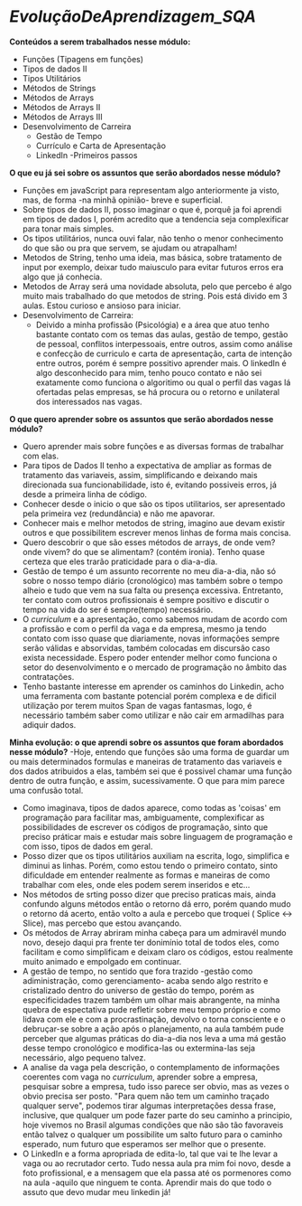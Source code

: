 # _EvoluçãoDeAprendizagem_SQA_
**Conteúdos a serem trabalhados nesse módulo:**
- Funções (Tipagens em funções)
- Tipos de dados II
- Tipos Utilitários
- Métodos de Strings
- Métodos de Arrays
- Métodos de Arrays II
- Métodos de Arrays III
- Desenvolvimento de Carreira
  - Gestão de Tempo
  - Currículo e Carta de Apresentação
  - LinkedIn -Primeiros passos

**O que eu já sei sobre os assuntos que serão abordados nesse módulo?**
- Funções em javaScript para representam algo anteriormente ja visto, mas, de forma -na minhã opinião- breve e superficial.
- Sobre tipos de dados II, posso imaginar o que é, porquê ja foi aprendi em tipos de dados I, porém acredito que a tendencia seja complexificar para tonar mais simples.
- Os tipos utilitários, nunca ouvi falar, não tenho o menor conhecimento do que são ou pra que servem, se ajudam ou atrapalham!
- Metodos de String, tenho uma ideia, mas básica, sobre tratamento de input por exemplo, deixar tudo maiusculo para evitar futuros erros era algo que já conhecia.
- Metodos de Array será uma novidade absoluta, pelo que percebo é algo muito mais trabalhado do que metodos de string. Pois está divido em 3 aulas. Estou curioso e ansioso para iniciar.
- Desenvolvimento de Carreira:
    - Deivido a minha profissão (Psicológia) e a área que atuo tenho bastante contato com os temas das aulas, gestão de tempo, gestão de pessoal, conflitos interpessoais, entre outros, assim como análise e confecção de curriculo e carta de apresentação, carta de intenção entre outros, porém é sempre possitivo aprender mais. O linkedIn é algo desconhecido para mim, tenho pouco contato e não sei exatamente como funciona o algoritimo ou qual o perfil das vagas lá ofertadas pelas empresas, se há procura ou o retorno e unilateral dos interessados nas vagas. 
  
**O que quero aprender sobre os assuntos que serão abordados nesse módulo?**
- Quero aprender mais sobre funções e as diversas formas de trabalhar com elas.
- Para tipos de Dados II tenho a expectativa de ampliar as formas de tratamento das variaveis, assim, simplificando e deixando mais direcionada sua funcionabilidade, isto é, evitando possiveis erros, já desde a primeira linha de código.
- Conhecer desde o inicio o que são os tipos utilitarios, ser apresentado pela primeira vez (redundância) e não me apavorar.
- Conhecer mais e melhor metodos de string, imagino aue devam existir outros e que possibilitem escrever menos linhas de forma mais concisa.
- Quero descobrir o que são esses métodos de arrays, de onde vem? onde vivem? do que se alimentam? (contém ironia). Tenho quase certeza que eles trarão praticidade para o dia-a-dia.
- Gestão de tempo é um assunto recorrente no meu dia-a-dia, não só sobre o nosso tempo diário (cronológico) mas também sobre o tempo alheio e tudo que vem na sua falta ou presença excessiva. Entretanto, ter contato com outros profissionais é sempre positivo e discutir o tempo na vida do ser é sempre(tempo) necessário.
- O _curriculum_ e a apresentação, como sabemos mudam de acordo com a profissão e com o perfil da vaga e da empresa, mesmo ja tendo contato com isso quase que diariamente, novas informações sempre serão válidas e absorvidas, também colocadas em discursão caso exista necessidade. Espero poder entender melhor como funciona o setor do desenvolvimento e o mercado de programação no âmbito das contratações. 
- Tenho bastante interesse em aprender os caminhos do Linkedin, acho uma ferramenta com bastante potencial porém complexa e de dificil utilização por terem muitos Span de vagas fantasmas, logo, é necessário também saber como utilizar e não cair em armadilhas para adiquir dados. 

  
**Minha evolução: o que aprendi sobre os assuntos que foram abordados nesse módulo?**
-Hoje, entendo que funções são uma forma de guardar um ou mais determinados formulas e maneiras de tratamento das variaveis e dos dados atribuidos a elas, também sei que é possivel chamar uma função dentro de outra função, e assim, sucessivamente. O que para mim parece uma confusão total. 
- Como imaginava, tipos de dados aparece, como todas as 'coisas' em programação para facilitar mas, ambiguamente, complexificar as possibilidades de escrever os códigos de programação, sinto que preciso práticar mais e estudar mais sobre linguagem de programação e com isso, tipos de dados em geral.
- Posso dizer que os tipos utilitários auxiliam na escrita, logo, simplifica e diminui as linhas. Porém, como estou tendo o primeiro contato, sinto dificuldade em entender realmente as formas e maneiras de como trabalhar com eles, onde eles podem serem inseridos e etc...
- Nos métodos de srting posso dizer que preciso praticas mais, ainda confundo alguns métodos então o retorno dá erro, porém quando mudo o retorno dá acerto, então volto a aula e percebo que troquei ( Splice <-> Slice), mas percebo que estou avançando.
- Os métodos de Array abriram minha cabeça para um admiravél mundo novo, desejo daqui pra frente ter donimínio total de todos eles, como facilitam e como simplificam e deixam claro os códigos, estou realmente muito animado e empolgado em continuar.
- A gestão de tempo, no sentido que fora trazido -gestão como adiministração, como gerenciamento- acaba sendo algo restrito e cristalizado dentro do universo de gestão do tempo, porém as especificidades trazem também um olhar mais abrangente, na minha quebra de espectativa pude refletir sobre meu tempo próprio e como lidava com ele e com a procrastinação, devolvo o torna consciente e  o debruçar-se sobre a ação após o planejamento, na aula também pude perceber que algumas práticas do dia-a-dia nos leva a uma má gestão desse tempo cronológico e modifica-las ou extermina-las seja necessário, algo pequeno talvez.
- A analise da vaga pela descrição, o contemplamento de informações coerentes com vaga no _curriculum_, aprender sobre a empresa, pesquisar sobre a empresa, tudo isso parece ser obvio, mas as vezes o obvio precisa ser posto. "Para quem não tem um caminho traçado qualquer serve", podemos tirar algumas interpretações dessa frase, inclusive, que qualquer um pode fazer parte do seu caminho a principio, hoje vivemos no Brasil algumas condições que não são tão favoraveis então talvez o qualquer um possibilite um salto futuro para o caminho esperado, num futuro que esperamos ser melhor que o presente.
- O LinkedIn e a forma apropriada de edita-lo, tal que vai te lhe levar a vaga ou ao recrutador certo. Tudo nessa aula pra mim foi novo, desde a foto profissional, e a mensagem que ela passa até os pormenores como na aula -aquilo que ninguem te conta. Aprendir mais do que todo o assuto que devo mudar meu linkedin já! 
